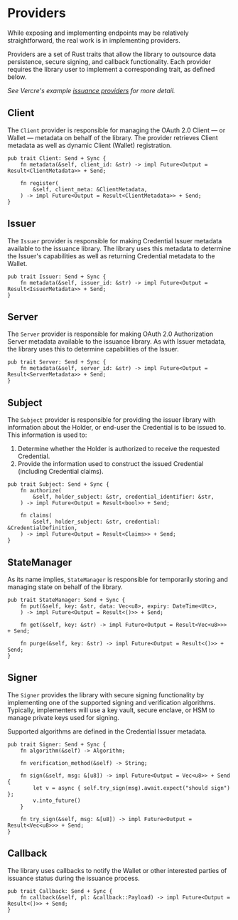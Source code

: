 # Providers

While exposing and implementing endpoints may be relatively straightforward, the real
work is in implementing providers.

Providers are a set of Rust traits that allow the library to outsource 
data persistence, secure signing, and callback functionality. Each provider requires the
library user to implement a corresponding trait, as defined below.

_See Vercre's example
[issuance providers](https://github.com/vercre/vercre/blob/main/examples/providers/src/issuance.rs)
for more detail._

## Client

The `Client` provider is responsible for managing the OAuth 2.0 Client — or Wallet —
metadata on behalf of the library. The provider retrieves Client metadata as well as
dynamic Client (Wallet) registration.

```rust,ignore
pub trait Client: Send + Sync {
    fn metadata(&self, client_id: &str) -> impl Future<Output = Result<ClientMetadata>> + Send;

    fn register(
        &self, client_meta: &ClientMetadata,
    ) -> impl Future<Output = Result<ClientMetadata>> + Send;
}
```

## Issuer

The `Issuer` provider is responsible for making Credential Issuer metadata available to 
the issuance library. The library uses this metadata to determine the Issuer's 
capabilities as well as returning Credential metadata to the Wallet.

```rust,ignore
pub trait Issuer: Send + Sync {
    fn metadata(&self, issuer_id: &str) -> impl Future<Output = Result<IssuerMetadata>> + Send;
}
```

## Server

The `Server` provider is responsible for making OAuth 2.0 Authorization Server metadata
available to the issuance library. As with Issuer metadata, the library uses this to 
determine capabilities of the Issuer.

```rust,ignore
pub trait Server: Send + Sync {
    fn metadata(&self, server_id: &str) -> impl Future<Output = Result<ServerMetadata>> + Send;
}
```

## Subject

The `Subject` provider is responsible for providing the issuer library with information
about the Holder, or end-user the Credential is to be issued to. This information is used
to:

1. Determine whether the Holder is authorized to receive the requested Credential.
2. Provide the information used to construct the issued Credential (including Credential 
   claims).

```rust,ignore
pub trait Subject: Send + Sync {
    fn authorize(
        &self, holder_subject: &str, credential_identifier: &str,
    ) -> impl Future<Output = Result<bool>> + Send;

    fn claims(
        &self, holder_subject: &str, credential: &CredentialDefinition,
    ) -> impl Future<Output = Result<Claims>> + Send;
}
```

## StateManager

As its name implies, `StateManager` is responsible for temporarily storing and 
managing state on behalf of the library.

```rust,ignore
pub trait StateManager: Send + Sync {
    fn put(&self, key: &str, data: Vec<u8>, expiry: DateTime<Utc>,
    ) -> impl Future<Output = Result<()>> + Send;

    fn get(&self, key: &str) -> impl Future<Output = Result<Vec<u8>>> + Send;

    fn purge(&self, key: &str) -> impl Future<Output = Result<()>> + Send;
}
```

## Signer

The `Signer` provides the library with secure signing functionality by implementing
one of the supported signing and verification algorithms. Typically, implementers
will use a key vault, secure enclave, or HSM to manage private keys used for signing.

Supported algorithms are defined in the Credential Issuer metadata.

```rust,ignore
pub trait Signer: Send + Sync {
    fn algorithm(&self) -> Algorithm;

    fn verification_method(&self) -> String;

    fn sign(&self, msg: &[u8]) -> impl Future<Output = Vec<u8>> + Send {
        let v = async { self.try_sign(msg).await.expect("should sign") };
        v.into_future()
    }

    fn try_sign(&self, msg: &[u8]) -> impl Future<Output = Result<Vec<u8>>> + Send;
}
```

## Callback

The library uses callbacks to notify the Wallet or other interested parties of issuance
status during the issuance process.

```rust,ignore
pub trait Callback: Send + Sync {
    fn callback(&self, pl: &callback::Payload) -> impl Future<Output = Result<()>> + Send;
}
```
